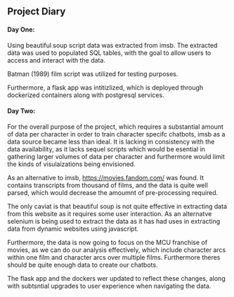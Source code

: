 ## Project Diary

#### Day One:
Using beautiful soup script data was extracted from imsb. The extracted data was used to populated SQL tables, with the goal to allow users to access and interact with the data.

Batman (1989) film script was utilized for testing purposes. 

Furthermore, a flask app was intitizlized, which is deployed through dockerized containers along with postgresql services.

#### Day Two:
For the overall purpose of the project, which requires a substantial amount of data per character in order to train character specifc chatbots, imsb as a data source became less than ideal. It is lacking in consistency with the data availability, as it lacks sequel scripts which would be esential in gathering larger volumes of data per character and furthermore would limit the kinds of visulaizations being envisioned.

As an alternative to imsb, https://movies.fandom.com/ was found. It contains transcripts from thousand of films, and the data is quite well parsed, which would decrease the amoumnt of pre-processing required. 

The only caviat is that beautiful soup is not quite effective in extracting data from this website as it requires some user interaction. As an alternatve selenium is being used to extract the data as it has had uses in extracting data from dynamic websites using javascript.

Furthermore, the data is now going to focus on the MCU franchise of movies, as we can do our analysis effectively, which include character arcs within one film and character arcs over multiple films. Furthermore theres should be quite enough data to create our chatbots. 

The flask app and the dockers wer updated to reflect these changes, along with subtsntial upgrades to user experience when navigating the data.
